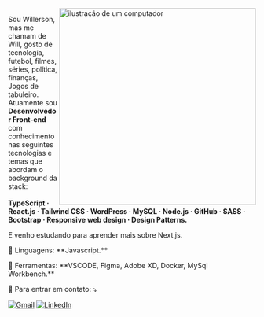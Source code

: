 <img src="https://raw.githubusercontent.com/MicaelliMedeiros/micaellimedeiros/master/image/computer-illustration.png" alt="ilustração de um computador" min-width="400px" max-width="400px" width="400px" align="right">

<p align="left"> 
  Sou Willerson, mas me chamam de Will, gosto de tecnologia, futebol, filmes, séries, política, finanças, Jogos de tabuleiro. Atuamente sou <strong>Desenvolvedor Front-end</strong> com conhecimento nas seguintes tecnologias e temas que abordam o background da stack:<br><br>
<strong>TypeScript · React.js · Tailwind CSS · WordPress · MySQL · Node.js · GitHub · SASS · Bootstrap · Responsive web design · Design Patterns.</strong>

  E venho estudando para aprender mais sobre Next.js. 
</p>

<p align="left">
  🦄 Linguagens: **Javascript.**
</p>

<p align="left">
  💼 Ferramentas: **VSCODE, Figma, Adobe XD, Docker, MySql Workbench.**
</p>

<p align="left">
  💌 Para entrar em contato: ⤵️
</p>

<p align="left">
  <a href="mailto:willerson.miranda@gmail.com" title="Gmail">
  <img src="https://img.shields.io/badge/-Gmail-FF0000?style=flat-square&labelColor=FF0000&logo=gmail&logoColor=white&link=LINK-DO-SEU-GMAIL" alt="Gmail"/></a>
  <a href="https://www.linkedin.com/in/willerson-miranda/" title="LinkedIn">
  <img src="https://img.shields.io/badge/-Linkedin-0e76a8?style=flat-square&logo=Linkedin&logoColor=white&link=LINK-DO-SEU-LINKEDIN" alt="LinkedIn"/></a>
</p>
